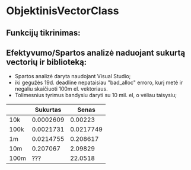 # ObjektinisVectorClass


## Funkcijų tikrinimas:


## Efektyvumo/Spartos analizė naduojant sukurtą vectorių ir biblioteką:

- Spartos analizė daryta naudojant Visual Studio;
- iki gegužės 19d. deadline nepataisiau "bad_alloc" erroro, kurį metė ir negaliu skaičiuoti 100m el. vektoriaus.
- Tolimesnius tyrimus bandysiu daryti su 10 mil. el, o vėliau taisysiu;

|        |  Sukurtas |   Senas   |
| ------ | --------- | -------   |
| 10k    | 0.0002609 | 0.00223   |
| 100k   | 0.0021731 | 0.0217749 |
| 1m     | 0.0214755 | 0.208617  |
| 10m    | 0.207067  | 2.09829   |
| 100m   |   ???     | 22.0518   | 
